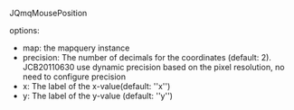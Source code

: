 JQmqMousePosition

options:
* map: the mapquery instance
* precision: The number of decimals for the coordinates (default: 2). JCB20110630 use dynamic precision based on the pixel resolution, no need to configure precision
* x: The label of the x-value(default: ''x'')
* y: The label of the y-value (default: ''y'')
